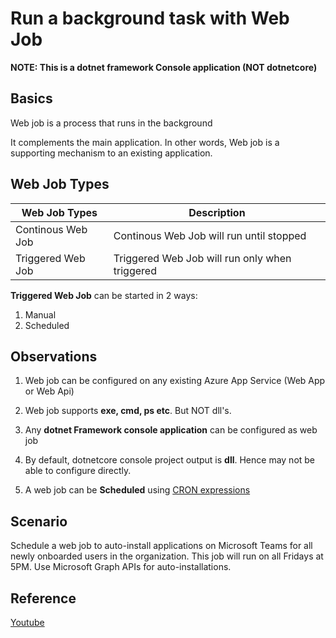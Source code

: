 # Run a background task with Web Job
**NOTE: This is a dotnet framework Console application (NOT dotnetcore)**

## Basics
Web job is a process that runs in the background

It complements the main application. In other words, Web job is a supporting mechanism to an existing application.

## Web Job Types
| Web Job Types | Description |
| --- | --- |
| Continous Web Job | Continous Web Job will run until stopped |
| Triggered Web Job | Triggered Web Job will run only when triggered |

**Triggered Web Job** can be started in 2 ways:
  1. Manual
  2. Scheduled


## Observations
1. Web job can be configured on any existing Azure App Service (Web App or Web Api)

2. Web job supports **exe, cmd, ps etc**. But NOT dll's.

3. Any **dotnet Framework console application** can be configured as web job

4. By default, dotnetcore console project output is **dll**. Hence may not be able to configure directly.

5. A web job can be **Scheduled** using [CRON expressions](https://docs.microsoft.com/en-in/azure/app-service/webjobs-create#ncrontab-expressions)
   
   
## Scenario
Schedule a web job to auto-install applications on Microsoft Teams for all newly onboarded users in the organization. This job will run on all Fridays at 5PM. Use Microsoft Graph APIs for auto-installations.


## Reference
[Youtube](https://www.youtube.com/watch?v=-A6hsUPSkWU)
